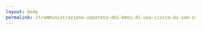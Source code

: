 ```yaml
---
layout: body
permalink: it/amministrazione-separata-dei-beni-di-uso-civico-di-san-candido/
---
```


